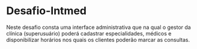 # Desafio-Intmed
Neste desafio consta uma interface administrativa que na qual o gestor da clínica (superusuário) poderá cadastrar especialidades, médicos e disponibilizar horários nos quais os clientes poderão marcar as consultas.
